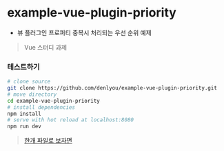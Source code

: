 # example-vue-plugin-priority

- 뷰 플러그인 프로퍼티 중복시 처리되는 우선 순위 예제

> Vue 스터디 과제

### 테스트하기

``` bash
# clone source
git clone https://github.com/denlyou/example-vue-plugin-priority.git
# move directory
cd example-vue-plugin-priority
# install dependencies
npm install
# serve with hot reload at localhost:8080
npm run dev
```

> [한개 파일로 보자면](https://blog.naver.com/denlyou/221379042080)